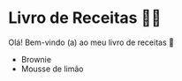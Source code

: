 # Livro de Receitas :woman_cook:

Olá! Bem-vindo (a) ao meu livro de receitas :wave:

- Brownie
- Mousse de limão
